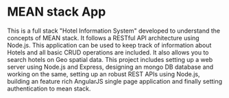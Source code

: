 # MEAN stack App
This is a full stack "Hotel Information System" developed to understand the concepts of MEAN stack. It follows a RESTful API architecture using Node.js. This application can be used to keep track of information about Hotels and all basic CRUD operations are included. It also allows you to search hotels on Geo spatial data. This project includes setting up a web server using Node.js and Express, designing an mongo DB database and working on the same, setting up an robust REST APIs using Node.js, building an feature rich AngularJS single page application and finally setting authentication to mean stack.
